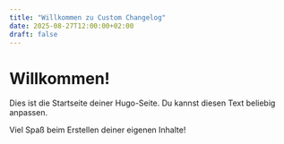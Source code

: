 ```yaml
---
title: "Willkommen zu Custom Changelog"
date: 2025-08-27T12:00:00+02:00
draft: false
---
```


# Willkommen!

Dies ist die Startseite deiner Hugo-Seite. Du kannst diesen Text beliebig anpassen.

Viel Spaß beim Erstellen deiner eigenen Inhalte!
